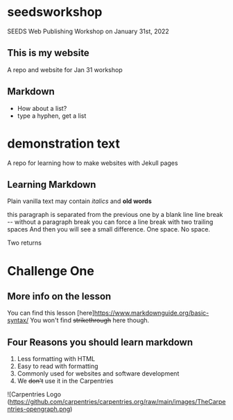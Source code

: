 # seedsworkshop
SEEDS Web Publishing Workshop on January 31st, 2022

## This is my website 
A repo and website for Jan 31 workshop 

## Markdown
- How about a list? 
- type a hyphen, get a list 

# demonstration text 
A repo for learning how to make websites with Jekull pages 

## Learning Markdown
Plain vanilla text may contain *italics* and **old words**

this paragraph is separated from the previous one by a blank line 
line break -- without a paragraph break 
you can force a line break with two trailing spaces 
And then you will see a small difference. One space. No space. 

Two returns

# Challenge One 

## More info on the lesson 
You can find this lesson [here]https://www.markdownguide.org/basic-syntax/
You won't find ~~strikethrough~~ here though. 

## Four Reasons you should learn markdown 
1. Less formatting with HTML 
2. Easy to read with formatting 
3. Commonly used for websites and software development 
4. We ~~don't~~ use it in the Carpentries 

![Carpentries Logo (https://github.com/carpentries/carpentries.org/raw/main/images/TheCarpentries-opengraph.png)
